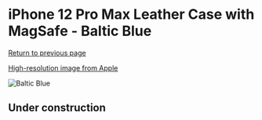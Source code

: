 # iPhone 12 Pro Max Leather Case with MagSafe - Baltic Blue

[Return to previous page](/iphone_12)

[High-resolution image from Apple](https://store.storeimages.cdn-apple.com/8756/as-images.apple.com/is/MHKK3?wid=4500&hei=4500&fmt=png)

<div style="width: 512px"><img src="/almost_uncompressed/MHKK3.webp" alt="Baltic Blue"></div>

## Under construction
